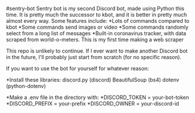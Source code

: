 #sentry-bot
Sentry bot is my second Discord bot, made using Python this time. It is pretty much the successor to kbot, and it is better in pretty much almost every way.
Some features include:
    *Lots of commands compared to kbot
    *Some commands send images or video
    *Some commands randomly select from a long list of messages
    *Built-in coronavirus tracker, with data scraped from world-o-meters. This is my first time making a web scraper

This repo is unlikely to continue. If I ever want to make another Discord bot in the future, I'll probably just start from scratch (for no specific reason).

If you want to use the bot for yourself for whatever reason:

*Install these libraries:
    discord.py (discord)
    BeautifulSoup (bs4)
    dotenv (python-dotenv)

*Make a .env file in the directory with:
    *DISCORD_TOKEN = your-bot-token
    *DISCORD_PREFIX = your-prefix
    *DISCORD_OWNER = your-discord-id
